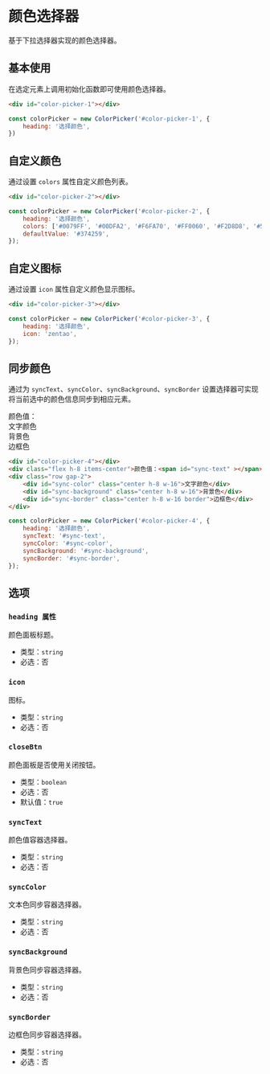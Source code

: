 # 颜色选择器

基于下拉选择器实现的颜色选择器。

## 基本使用

在选定元素上调用初始化函数即可使用颜色选择器。

<Example>
    <div id="color-picker-1"></div>
</Example>

```html
<div id="color-picker-1"></div>
```

```JavaScript
const colorPicker = new ColorPicker('#color-picker-1', {
    heading: '选择颜色',
})
```

## 自定义颜色

通过设置 `colors` 属性自定义颜色列表。

<Example>
    <div id="color-picker-2"></div>
</Example>

```html
<div id="color-picker-2"></div>
```

```JavaScript
const colorPicker = new ColorPicker('#color-picker-2', {
    heading: '选择颜色',
    colors: ['#0079FF', '#00DFA2', '#F6FA70', '#FF0060', '#F2D8D8', '#5C8984', '#545B77', '#374259'],
    defaultValue: '#374259',
});
```

## 自定义图标

通过设置 `icon` 属性自定义颜色显示图标。

<Example>
    <div id="color-picker-3"></div>
</Example>

```html
<div id="color-picker-3"></div>
```

```JavaScript
const colorPicker = new ColorPicker('#color-picker-3', {
    heading: '选择颜色',
    icon: 'zentao',
});
```

## 同步颜色

通过为 `syncText`、`syncColor`、`syncBackground`、`syncBorder` 设置选择器可实现将当前选中的颜色信息同步到相应元素。

<Example>
    <div id="color-picker-4"></div>
    <div class="flex h-8 items-center">颜色值：<span id="sync-text" ></span></div>
    <div class="row gap-2">
        <div id="sync-color" class="center h-8 w-16">文字颜色</div>
        <div id="sync-background" class="center h-8 w-16">背景色</div>
        <div id="sync-border" class="center h-8 w-16 border">边框色</div>
    </div>
</Example>

```html
<div id="color-picker-4"></div>
<div class="flex h-8 items-center">颜色值：<span id="sync-text" ></span></div>
<div class="row gap-2">
    <div id="sync-color" class="center h-8 w-16">文字颜色</div>
    <div id="sync-background" class="center h-8 w-16">背景色</div>
    <div id="sync-border" class="center h-8 w-16 border">边框色</div>
</div>
```

```JavaScript
const colorPicker = new ColorPicker('#color-picker-4', {
    heading: '选择颜色',
    syncText: '#sync-text',
    syncColor: '#sync-color',
    syncBackground: '#sync-background',
    syncBorder: '#sync-border',
});
```

## 选项

### `heading 属性`

颜色面板标题。

+ 类型：`string`
+ 必选：否

### `icon`

图标。

+ 类型：`string`
+ 必选：否

### `closeBtn`

颜色面板是否使用关闭按钮。

+ 类型：`boolean`
+ 必选：否
+ 默认值：`true`

### `syncText`

颜色值容器选择器。

+ 类型：`string`
+ 必选：否

### `syncColor`

文本色同步容器选择器。

+ 类型：`string`
+ 必选：否

### `syncBackground`

背景色同步容器选择器。

+ 类型：`string`
+ 必选：否

### `syncBorder`

边框色同步容器选择器。

+ 类型：`string`
+ 必选：否

<script>
export default {
    mounted() {
        onZUIReady(() => {
            new zui.ColorPicker('#color-picker-1', {
                heading: '选择颜色',
            });

            new zui.ColorPicker('#color-picker-2', {
                heading: '选择颜色',
                colors: ['#0079FF', '#00DFA2', '#F6FA70', '#FF0060', '#F2D8D8', '#5C8984', '#545B77', '#374259'],
                defaultValue: '#374259',
            });

            new zui.ColorPicker('#color-picker-3', {
                heading: '选择颜色',
                icon: 'zentao',
                hint: '这是一个提示'
            });

            new zui.ColorPicker('#color-picker-4', {
                heading: '选择颜色',
                syncText: '#sync-text',
                syncColor: '#sync-color',
                syncBackground: '#sync-background',
                syncBorder: '#sync-border',
            });
        });
    }
}
</script>
